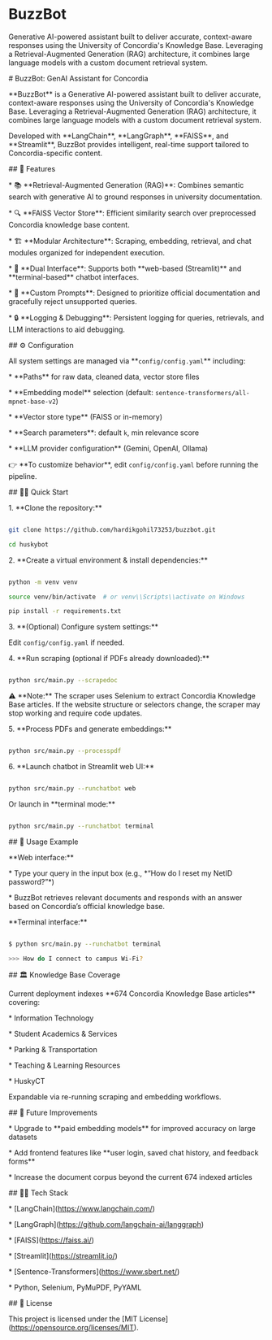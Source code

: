 # BuzzBot

Generative AI-powered assistant built to deliver accurate, context-aware responses using the University of  Concordia's Knowledge Base. Leveraging a Retrieval-Augmented Generation (RAG) architecture, it combines large language models with a custom document retrieval system.



\# BuzzBot: GenAI Assistant for Concordia



\*\*BuzzBot\*\* is a Generative AI-powered assistant built to deliver accurate, context-aware responses using the University of Concordia's Knowledge Base. Leveraging a Retrieval-Augmented Generation (RAG) architecture, it combines large language models with a custom document retrieval system.



Developed with \*\*LangChain\*\*, \*\*LangGraph\*\*, \*\*FAISS\*\*, and \*\*Streamlit\*\*, BuzzBot provides intelligent, real-time support tailored to Concordia-specific content.



\## 🚀 Features



\* 📚 \*\*Retrieval-Augmented Generation (RAG)\*\*: Combines semantic search with generative AI to ground responses in university documentation.

\* 🔍 \*\*FAISS Vector Store\*\*: Efficient similarity search over preprocessed Concordia knowledge base content.

\* 🏗️ \*\*Modular Architecture\*\*: Scraping, embedding, retrieval, and chat modules organized for independent execution.

\* 💬 \*\*Dual Interface\*\*: Supports both \*\*web-based (Streamlit)\*\* and \*\*terminal-based\*\* chatbot interfaces.

\* 📝 \*\*Custom Prompts\*\*: Designed to prioritize official documentation and gracefully reject unsupported queries.

\* 🔒 \*\*Logging \& Debugging\*\*: Persistent logging for queries, retrievals, and LLM interactions to aid debugging.





\## ⚙️ Configuration



All system settings are managed via \*\*`config/config.yaml`\*\* including:



\* \*\*Paths\*\* for raw data, cleaned data, vector store files

\* \*\*Embedding model\*\* selection (default: `sentence-transformers/all-mpnet-base-v2`)

\* \*\*Vector store type\*\* (FAISS or in-memory)

\* \*\*Search parameters\*\*: default `k`, min relevance score

\* \*\*LLM provider configuration\*\* (Gemini, OpenAI, Ollama)



👉 \*\*To customize behavior\*\*, edit `config/config.yaml` before running the pipeline.







\## 🏃‍♂️ Quick Start



1\. \*\*Clone the repository:\*\*



```bash

git clone https://github.com/hardikgohil73253/buzzbot.git

cd huskybot

```



2\. \*\*Create a virtual environment \& install dependencies:\*\*



```bash

python -m venv venv

source venv/bin/activate  # or venv\\Scripts\\activate on Windows

pip install -r requirements.txt

```



3\. \*\*(Optional) Configure system settings:\*\*



Edit `config/config.yaml` if needed.



4\. \*\*Run scraping (optional if PDFs already downloaded):\*\*



```bash

python src/main.py --scrapedoc

```

⚠️ \*\*Note:\*\* The scraper uses Selenium to extract Concordia Knowledge Base articles. If the website structure or selectors change, the scraper may stop working and require code updates.



5\. \*\*Process PDFs and generate embeddings:\*\*



```bash

python src/main.py --processpdf

```



6\. \*\*Launch chatbot in Streamlit web UI:\*\*



```bash

python src/main.py --runchatbot web

```



Or launch in \*\*terminal mode:\*\*



```bash

python src/main.py --runchatbot terminal

```





\## 📝 Usage Example



\*\*Web interface:\*\*



\* Type your query in the input box (e.g., \*“How do I reset my NetID password?”\*)

\* BuzzBot retrieves relevant documents and responds with an answer based on Concordia’s official knowledge base.



\*\*Terminal interface:\*\*



```bash

$ python src/main.py --runchatbot terminal

>>> How do I connect to campus Wi-Fi?

```





\## 🏛️ Knowledge Base Coverage



Current deployment indexes \*\*674 Concordia Knowledge Base articles\*\* covering:



\* Information Technology

\* Student Academics \& Services

\* Parking \& Transportation

\* Teaching \& Learning Resources

\* HuskyCT



Expandable via re-running scraping and embedding workflows.





\## 🔮 Future Improvements



\* Upgrade to \*\*paid embedding models\*\* for improved accuracy on large datasets

\* Add frontend features like \*\*user login, saved chat history, and feedback forms\*\*

\* Increase the document corpus beyond the current 674 indexed articles





\## 🧑‍💻 Tech Stack



\* \[LangChain](https://www.langchain.com/)

\* \[LangGraph](https://github.com/langchain-ai/langgraph)

\* \[FAISS](https://faiss.ai/)

\* \[Streamlit](https://streamlit.io/)

\* \[Sentence-Transformers](https://www.sbert.net/)

\* Python, Selenium, PyMuPDF, PyYAML





\## 📄 License



This project is licensed under the \[MIT License](https://opensource.org/licenses/MIT).







